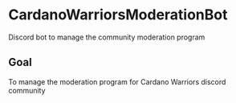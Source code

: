 # CardanoWarriorsModerationBot
Discord bot to manage the community moderation program

## Goal

To manage the moderation program for Cardano Warriors discord community

